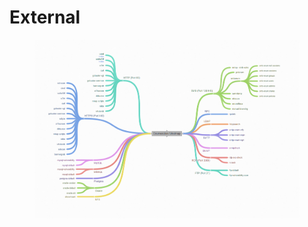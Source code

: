 # External

<figure><img src="../../.gitbook/assets/image.png" alt=""><figcaption></figcaption></figure>
